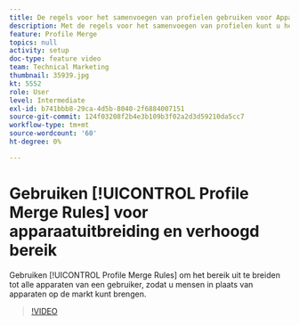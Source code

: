 ```yaml
---
title: De regels voor het samenvoegen van profielen gebruiken voor Apparaatextensies en Meer bereiken
description: Met de regels voor het samenvoegen van profielen kunt u het bereik uitbreiden tot alle apparaten van een gebruiker, zodat u deze op de markt kunt brengen voor mensen in plaats van voor apparaten.
feature: Profile Merge
topics: null
activity: setup
doc-type: feature video
team: Technical Marketing
thumbnail: 35939.jpg
kt: 5552
role: User
level: Intermediate
exl-id: b741bbb8-29ca-4d5b-8040-2f6884007151
source-git-commit: 124f03208f2b4e3b109b3f02a2d3d59210da5cc7
workflow-type: tm+mt
source-wordcount: '60'
ht-degree: 0%

---
```


# Gebruiken [!UICONTROL Profile Merge Rules] voor apparaatuitbreiding en verhoogd bereik

Gebruiken [!UICONTROL Profile Merge Rules] om het bereik uit te breiden tot alle apparaten van een gebruiker, zodat u mensen in plaats van apparaten op de markt kunt brengen.

>[!VIDEO](https://video.tv.adobe.com/v/35939/?quality=12&learn=on)
